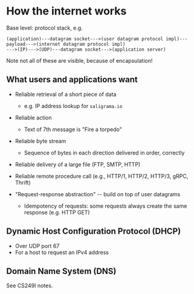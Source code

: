# How the internet works

Base level: protocol stack, e.g.

```
(application)---datagram socket--->(user datagram protocol impl)---payload--->(internet datagram protocol impl)
--->(IP)--->(UDP)---datagram socket--->(application server)
```

Note not all of these are visible, because of encapsulation!

## What users and applications want

* Reliable retrieval of a short piece of data
    - e.g. IP address lookup for `saligrama.io`
* Reliable action
    - Text of 7th message is "Fire a torpedo"
* Reliable byte stream
    - Sequence of bytes in each direction delivered in order, correctly
* Reliable delivery of a large file (FTP, SMTP, HTTP)
* Reliable remote procedure call (e.g., HTTP/1, HTTP/2, HTTP/3, gRPC, Thrift)

* "Request-response abstraction" -- build on top of user datagrams
    - Idempotency of requests: some requests always create the same response (e.g. HTTP GET)

## Dynamic Host Configuration Protocol (DHCP)

* Over UDP port 67
* For a host to request an IPv4 address

## Domain Name System (DNS)

See CS249I notes.
